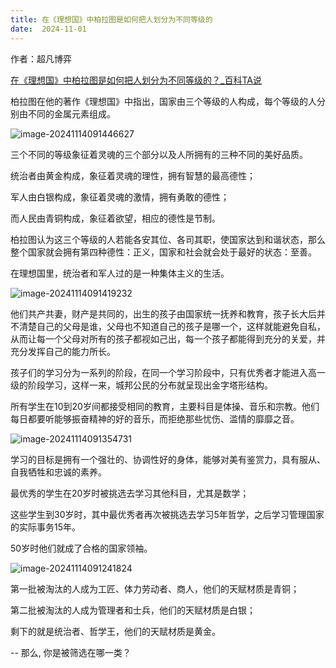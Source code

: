 ```yaml
---
title: 在《理想国》中柏拉图是如何把人划分为不同等级的
date:  2024-11-01
---
```




作者：超凡博弈  

[在《理想国》中柏拉图是如何把人划分为不同等级的？_百科TA说](https://baike.baidu.com/tashuo/browse/content?id=7a442b40a17e1ec8e0b3fb99)

柏拉图在他的著作《理想国》中指出，国家由三个等级的人构成，每个等级的人分别由不同的金属元素组成。

![image-20241114091446627](https://blog-staryu-cn.oss-cn-shanghai.aliyuncs.com/2024/blog-markdown/image-20241114091446627.png)

<!-- truncate -->

三个不同的等级象征着灵魂的三个部分以及人所拥有的三种不同的美好品质。

统治者由黄金构成，象征着灵魂的理性，拥有智慧的最高德性；

军人由白银构成，象征着灵魂的激情，拥有勇敢的德性；

而人民由青铜构成，象征着欲望，相应的德性是节制。

柏拉图认为这三个等级的人若能各安其位、各司其职，使国家达到和谐状态，那么整个国家就会拥有第四种德性：正义，国家和社会就会处于最好的状态：至善。

在理想国里，统治者和军人过的是一种集体主义的生活。

![image-20241114091419232](https://blog-staryu-cn.oss-cn-shanghai.aliyuncs.com/2024/blog-markdown/image-20241114091419232.png)

他们共产共妻，财产是共同的，出生的孩子由国家统一抚养和教育，孩子长大后并不清楚自己的父母是谁，父母也不知道自己的孩子是哪一个，这样就能避免自私，从而让每一个父母对所有的孩子都视如己出，每一个孩子都能得到充分的关爱，并充分发挥自己的能力所长。

孩子们的学习分为一系列的阶段，在同一个学习阶段中，只有优秀者才能进入高一级的阶段学习，这样一来，城邦公民的分布就呈现出金字塔形结构。

所有学生在10到20岁间都接受相同的教育，主要科目是体操、音乐和宗教。他们每日都要听能够振奋精神的好的音乐，而拒绝那些忧伤、滥情的靡靡之音。

![image-20241114091354731](https://blog-staryu-cn.oss-cn-shanghai.aliyuncs.com/2024/blog-markdown/image-20241114091354731.png)

学习的目标是拥有一个强壮的、协调性好的身体，能够对美有鉴赏力，具有服从、自我牺牲和忠诚的素养。

最优秀的学生在20岁时被挑选去学习其他科目，尤其是数学；

这些学生到30岁时，其中最优秀者再次被挑选去学习5年哲学，之后学习管理国家的实际事务15年。

50岁时他们就成了合格的国家领袖。

![image-20241114091241824](https://blog-staryu-cn.oss-cn-shanghai.aliyuncs.com/2024/blog-markdown/image-20241114091241824.png)

第一批被淘汰的人成为工匠、体力劳动者、商人，他们的天赋材质是青铜；

第二批被淘汰的人成为管理者和士兵，他们的天赋材质是白银；

剩下的就是统治者、哲学王，他们的天赋材质是黄金。

-- 那么, 你是被筛选在哪一类？